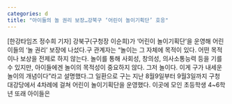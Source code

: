 ```yaml
---
categories: d
title: "아이들의 놀 권리 보장…강북구 ‘어린이 놀이기획단’ 호응"
---
```

[한강타임즈 정수희 기자] 강북구(구청장 이순희)가 ‘어린이 놀이기획단’을 운영해 어린이들의 ‘놀 권리’ 보장에 나섰다.구 관계자는 “놀이는 그 자체에 목적이 있다. 어떤 목적이나 보상을 전제로 하지 않는다. 놀이를 통해 사회성, 창의성, 의사소통능력 등을 기를 수 있지만, 아이들에겐 놀이의 목적성이 중요하지 않다. 그저 놀이다. 이게 구가 내세운 놀이의 개념이다”라고 설명했다.그 일환으로 구는 지난 8월9일부터 9월3일까지 구청 대강당에서 4차례에 걸쳐 어린이 놀이기획단을 운영했다. 이곳에 모인 초등학생 4~6학년 또래 아이들은